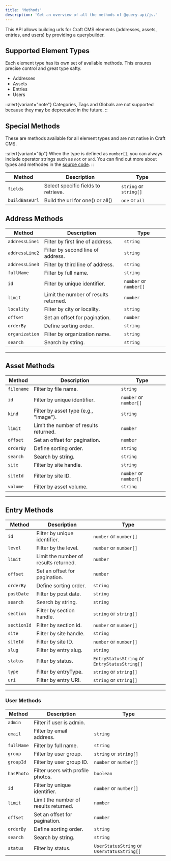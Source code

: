 ```yaml
---
title: 'Methods'
description: 'Get an overview of all the methods of @query-api/js.'
---
```


This API allows building urls for Craft CMS elements (addresses, assets, entries, and users) by providing a querybuilder.

## Supported Element Types

Each element type has its own set of available methods. This ensures precise control and great type safty.

- Addresses
- Assets
- Entries
- Users

::alert{variant="note"}
  Categories, Tags and Globals are not supported because they may be deprecated in the future.
::

## Special Methods

These are methods available for all element types and are not native in Craft CMS.

::alert{variant="tip"}
  When the type is defined as `number[]`, you can always include operator strings such as `not` or `and`. You can find out more about types and methodes in the [source code](https://github.com/samuelreichor/js-craftcms-api/blob/main/src/index.ts). 
::

| Method         | Description                                | Type                |
|----------------|--------------------------------------------|---------------------|
| `fields`       | Select specific fields to retrieve.        | `string` or `string[]` |
| `buildBaseUrl` | Build the url for one() or all()           | `one` or `all` |

## Address Methods

| Method         | Description                                | Type                |
|----------------|--------------------------------------------|---------------------|
| `addressLine1` | Filter by first line of address.           | `string`           |
| `addressLine2` | Filter by second line of address.          | `string`           |
| `addressLine3` | Filter by third line of address.           | `string`           |
| `fullName`     | Filter by full name.                       | `string`           |
| `id`           | Filter by unique identifier.               | `number` or `number[]`|
| `limit`        | Limit the number of results returned.      | `number`           |
| `locality`     | Filter by city or locality.                | `string`           |
| `offset`       | Set an offset for pagination.              | `number`           |
| `orderBy`      | Define sorting order.                      | `string`           |
| `organization` | Filter by organization name.               | `string`           |
| `search`       | Search by string.                          | `string`           |

---

## Asset Methods

| Method         | Description                                | Type                |
|----------------|--------------------------------------------|---------------------|
| `filename`     | Filter by file name.                       | `string`           |
| `id`           | Filter by unique identifier.               | `number` or `number[]`|
| `kind`         | Filter by asset type (e.g., "image").      | `string`           |
| `limit`        | Limit the number of results returned.      | `number`           |
| `offset`       | Set an offset for pagination.              | `number`           |
| `orderBy`      | Define sorting order.                      | `string`           |
| `search`       | Search by string.                          | `string`           |
| `site`         | Filter by site handle.                     | `string`           |
| `siteId`       | Filter by site ID.                         | `number` or `number[]` |
| `volume`       | Filter by asset volume.                    | `string`           |

---

## Entry Methods

| Method         | Description                                | Type                |
|----------------|--------------------------------------------|---------------------|
| `id`           | Filter by unique identifier.               | `number` or `number[]`|
| `level`        | Filter by the level.                       | `number` or `number[]`|
| `limit`        | Limit the number of results returned.      | `number`           |
| `offset`       | Set an offset for pagination.              | `number`           |
| `orderBy`      | Define sorting order.                      | `string`           |
| `postDate`     | Filter by post date.                       | `string`           |
| `search`       | Search by string.                          | `string`           |
| `section`      | Filter by section handle.                  | `string` or `string[]`|
| `sectionId`    | Filter by section id.                      | `number` or `number[]`|
| `site`         | Filter by site handle.                     | `string`           |
| `siteId`       | Filter by site ID.                         | `number` or `number[]`|
| `slug`         | Filter by entry slug.                      | `string`           |
| `status`       | Filter by status.                          | `EntryStatusString` or `EntryStatusString[]`|
| `type`         | Filter by entryType.                       | `string` or `string[]`           |
| `uri`          | Filter by entry URI.                       | `string` or `string[]` |

---

### User Methods

| Method         | Description                                | Type                |
|----------------|--------------------------------------------|---------------------|
| `admin`        | Filter if user is admin.                   |                    |
| `email`        | Filter by email address.                   | `string`           |
| `fullName`     | Filter by full name.                       | `string`           |
| `group`        | Filter by user group.                      | `string` or `string[]`|
| `groupId`      | Filter by user group ID.                   | `number` or `number[]`|
| `hasPhoto`     | Filter users with profile photos.          | `boolean`          |
| `id`           | Filter by unique identifier.               | `number` or `number[]`|
| `limit`        | Limit the number of results returned.      | `number`           |
| `offset`       | Set an offset for pagination.              | `number`           |
| `orderBy`      | Define sorting order.                      | `string`           |
| `search`       | Search by string.                          | `string`           |
| `status`       | Filter by status.                          | `UserStatusString` or `UserStatusString[]` |
